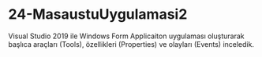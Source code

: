 # 24-MasaustuUygulamasi2
Visual Studio 2019 ile Windows Form Applicaiton uygulaması oluşturarak başlıca araçları (Tools), özellikleri (Properties) ve olayları (Events) inceledik.
